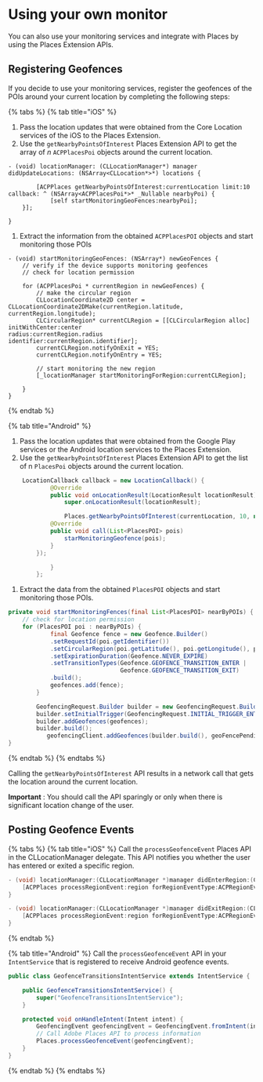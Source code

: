 # Using your own monitor

You can also use your monitoring services and integrate with Places by using the Places Extension APIs.

## Registering Geofences

If you decide to use your monitoring services, register the geofences of the POIs around your current location by completing the following steps:

{% tabs %}
{% tab title="iOS" %}
1. Pass the location updates that were obtained from the Core Location services of the iOS to the Places Extension. 
2. Use the `getNearbyPointsOfInterest` Places Extension API to get the array of _n_ `ACPPlacesPoi` objects around the current location.

```text
- (void) locationManager: (CLLocationManager*) manager didUpdateLocations: (NSArray<CLLocation*>*) locations {

        [ACPPlaces getNearbyPointsOfInterest:currentLocation limit:10 callback: ^ (NSArray<ACPPlacesPoi*>* _Nullable nearbyPoi) {
            [self startMonitoringGeoFences:nearbyPoi];
    }];

}
```

1. Extract the information from the obtained `ACPPlacesPOI` objects and start monitoring those POIs

```text
- (void) startMonitoringGeoFences: (NSArray*) newGeoFences {
    // verify if the device supports monitoring geofences
    // check for location permission

    for (ACPPlacesPoi * currentRegion in newGeoFences) {
        // make the circular region
        CLLocationCoordinate2D center = CLLocationCoordinate2DMake(currentRegion.latitude, currentRegion.longitude);
        CLCircularRegion* currentCLRegion = [[CLCircularRegion alloc] initWithCenter:center                                                                                                                              radius:currentRegion.radius                                                                                                                    identifier:currentRegion.identifier];
        currentCLRegion.notifyOnExit = YES;
        currentCLRegion.notifyOnEntry = YES;

        // start monitoring the new region
        [_locationManager startMonitoringForRegion:currentCLRegion];

    }
}
```
{% endtab %}

{% tab title="Android" %}
1. Pass the location updates that were obtained from the Google Play services or the Android location services to the Places Extension.
2. Use the `getNearbyPointsOfInterest` Places Extension API to get the list of n `PlacesPoi` objects around the current location.

```java
    LocationCallback callback = new LocationCallback() {
            @Override
            public void onLocationResult(LocationResult locationResult) {
                super.onLocationResult(locationResult);

                Places.getNearbyPointsOfInterest(currentLocation, 10, new            AdobeCallback<List<PlacesPOI>>() {
            @Override
            public void call(List<PlacesPOI> pois)
                starMonitoringGeofence(pois);
            }
        });

            }
        };
```

1. Extract the data from the obtained `PlacesPOI` objects and start monitoring those POIs.

```java
private void startMonitoringFences(final List<PlacesPOI> nearByPOIs) {
    // check for location permission
    for (PlacesPOI poi : nearByPOIs) {
            final Geofence fence = new Geofence.Builder()
            .setRequestId(poi.getIdentifier())
            .setCircularRegion(poi.getLatitude(), poi.getLongitude(), poi.getRadius())
            .setExpirationDuration(Geofence.NEVER_EXPIRE)
            .setTransitionTypes(Geofence.GEOFENCE_TRANSITION_ENTER |
                                Geofence.GEOFENCE_TRANSITION_EXIT)
            .build();
            geofences.add(fence);
        }

        GeofencingRequest.Builder builder = new GeofencingRequest.Builder();
        builder.setInitialTrigger(GeofencingRequest.INITIAL_TRIGGER_ENTER);
        builder.addGeofences(geofences);
        builder.build();
           geofencingClient.addGeofences(builder.build(), geoFencePendingIntent)
}
```
{% endtab %}
{% endtabs %}

Calling the `getNearbyPointsOfInterest` API results in a network call that gets the location around the current location.

**Important** : You should call the API sparingly or only when there is significant location change of the user.

## Posting Geofence Events

{% tabs %}
{% tab title="iOS" %}
Call the `processGeofenceEvent` Places API in the CLLocationManager delegate. This API notifies you whether the user has entered or exited a specific region.

```objectivec
- (void) locationManager:(CLLocationManager *)manager didEnterRegion:(CLRegion *)region {
    [ACPPlaces processRegionEvent:region forRegionEventType:ACPRegionEventTypeEntry];
}

- (void) locationManager:(CLLocationManager *)manager didExitRegion:(CLRegion *)region {
    [ACPPlaces processRegionEvent:region forRegionEventType:ACPRegionEventTypeExit];
}
```
{% endtab %}

{% tab title="Android" %}
Call the `processGeofenceEvent` API in your `IntentService` that is registered to receive Android geofence events.

```java
public class GeofenceTransitionsIntentService extends IntentService {

    public GeofenceTransitionsIntentService() {
        super("GeofenceTransitionsIntentService");
    }

    protected void onHandleIntent(Intent intent) {
        GeofencingEvent geofencingEvent = GeofencingEvent.fromIntent(intent);
        // Call Adobe Places API to process information
        Places.processGeofenceEvent(geofencingEvent);
    }
}
```
{% endtab %}
{% endtabs %}

